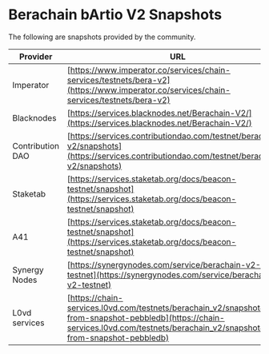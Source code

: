 # Berachain bArtio V2 Snapshots

The following are snapshots provided by the community.

| Provider         | URL                                                                                        | Database  |
| ---------------- | ------------------------------------------------------------------------------------------ | --------- |
| Imperator        | [https://www.imperator.co/services/chain-services/testnets/bera-v2](https://www.imperator.co/services/chain-services/testnets/bera-v2)                          | goleveldb |
| Blacknodes       | [https://services.blacknodes.net/Berachain-V2/](https://services.blacknodes.net/Berachain-V2/)                                              | pebbledb  |
| Contribution DAO | [https://services.contributiondao.com/testnet/berachain-v2/snapshots](https://services.contributiondao.com/testnet/berachain-v2/snapshots)                        | pebbledb  |
| Staketab         | [https://services.staketab.org/docs/beacon-testnet/snapshot](https://services.staketab.org/docs/beacon-testnet/snapshot)                                 | pebbledb  |
| A41              | [https://services.staketab.org/docs/beacon-testnet/snapshot](https://services.staketab.org/docs/beacon-testnet/snapshot)                                 | pebbledb  |
| Synergy Nodes    | [https://synergynodes.com/service/berachain-v2-testnet](https://synergynodes.com/service/berachain-v2-testnet)                                      | pebbledb  |
| L0vd services    | [https://chain-services.l0vd.com/testnets/berachain_v2/snapshot#sync-from-snapshot-pebbledb](https://chain-services.l0vd.com/testnets/berachain_v2/snapshot#sync-from-snapshot-pebbledb) | pebbledb  |
